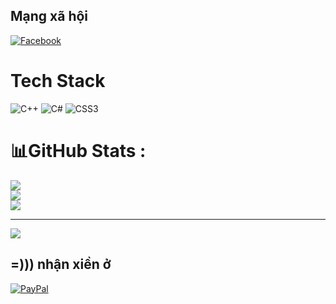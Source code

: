 
## Mạng xã hội
[![Facebook](https://img.shields.io/badge/Facebook-%231877F2.svg?logo=Facebook&logoColor=white)](https://facebook.com/ngohotantoan1/) 

# Tech Stack
![C++](https://img.shields.io/badge/c++-%2300599C.svg?style=for-the-badge&logo=c%2B%2B&logoColor=white) ![C#](https://img.shields.io/badge/c%23-%23239120.svg?style=for-the-badge&logo=c-sharp&logoColor=white) ![CSS3](https://img.shields.io/badge/css3-%231572B6.svg?style=for-the-badge&logo=css3&logoColor=white)
# 📊GitHub Stats :
![](https://github-readme-stats.vercel.app/api?username=ngohotantoan273&theme=tokyonight&hide_border=true&include_all_commits=true&count_private=true)<br/>
![](https://github-readme-streak-stats.herokuapp.com/?user=ngohotantoan273&theme=tokyonight&hide_border=true)<br/>
![](https://github-readme-stats.vercel.app/api/top-langs/?username=ngohotantoan273&theme=tokyonight&hide_border=true&include_all_commits=true&count_private=true&layout=compact)

---
[![](https://visitcount.itsvg.in/api?id=ngohotantoan273&icon=0&color=0)](https://visitcount.itsvg.in)

  ## =))) nhận xiền ở
  [![PayPal](https://img.shields.io/badge/PayPal-00457C?style=for-the-badge&logo=paypal&logoColor=white)](https://paypal.me/ngohotantoan) 

  <!-- Proudly created with GPRM ( https://gprm.itsvg.in ) -->
  

